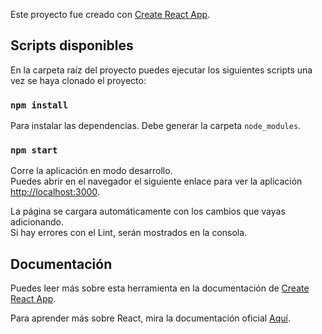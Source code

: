 Este proyecto fue creado con [Create React App](https://github.com/facebook/create-react-app).

## Scripts disponibles

En la carpeta raíz del proyecto puedes ejecutar los siguientes scripts una vez se haya clonado el proyecto:

### `npm install`

Para instalar las dependencias. Debe generar la carpeta `node_modules`.

### `npm start`

Corre la aplicación en modo desarrollo.<br />
Puedes abrir en el navegador el siguiente enlace para ver la aplicación [http://localhost:3000](http://localhost:3000).

La página se cargara automáticamente con los cambios que vayas adicionando.<br />
Si hay errores con el Lint, serán mostrados en la consola.

## Documentación

Puedes leer más sobre esta herramienta en la documentación de [Create React App](https://facebook.github.io/create-react-app/docs/getting-started).

Para aprender más sobre React, mira la documentación oficial [Aquí](https://reactjs.org/).
